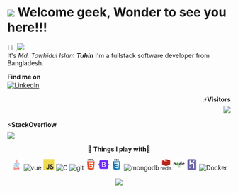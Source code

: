 <h1><img src="https://emojis.slackmojis.com/emojis/images/1531849430/4246/blob-sunglasses.gif?1531849430" width="30"/> Welcome geek, Wonder to see you here!!!</h1>

Hi ,<img src="https://raw.githubusercontent.com/MartinHeinz/MartinHeinz/master/wave.gif" width="30px"> <br> 
It's _Md. Towhidul Islam **Tuhin**_ I'm a fullstack software developer from Bangladesh.
<p align="left"><strong>Find me on</strong><br>
  <a href="https://www.linkedin.com/in/tuhintowhidul" target="_blank"><img align="center" alt="LinkedIn" src="https://img.shields.io/badge/linkedin-%230077B5.svg?&style=for-the-badge&logo=linkedin&logoColor=white" /></a>
</p>
<p align="right">⚡️<strong>Visitors</strong><br>
<img src="https://profile-counter.glitch.me/tuhin47/count.svg" />
</p>
<p align="left">⚡️<strong>StackOverflow</strong> <br>
<a  href="https://stackoverflow.com/users/7499069/tuhin47">
  <img align="center" src="https://stackoverflow.com/users/flair/7499069.png?theme=dark" />
</a>
</p>
<p align="center">🚀 <strong>Things I play with</strong>🚀 </p><p align="center">
<img src="https://raw.githubusercontent.com/devicons/devicon/master/icons/java/java-original-wordmark.svg" alt="java" width="25" height="25" />
<img src="https://devicons.github.io/devicon/devicon.git/icons/vuejs/vuejs-original-wordmark.svg" alt="vue" width="25" height="25" />
<img src="https://raw.githubusercontent.com/devicons/devicon/master/icons/javascript/javascript-original.svg" alt="javascript" width="25" height="25" />
<img src="https://devicons.github.io/devicon/devicon.git/icons/c/c-original.svg" alt="C" width="25" height="25" />
<img src="https://devicons.github.io/devicon/devicon.git/icons/git/git-original-wordmark.svg" alt="git" width="25" height="25" />
<img src="https://raw.githubusercontent.com/devicons/devicon/master/icons/html5/html5-original-wordmark.svg" alt="html5" width="25" height="25" />
<img src="https://raw.githubusercontent.com/devicons/devicon/master/icons/bootstrap/bootstrap-plain.svg" alt="bootstrap" width="25" height="25" />
<img src="https://raw.githubusercontent.com/devicons/devicon/master/icons/css3/css3-original-wordmark.svg" alt="css3" width="25" height="25" />
<img src="https://devicons.github.io/devicon/devicon.git/icons/mongodb/mongodb-original-wordmark.svg" alt="mongodb" width="25" height="25" />
<img src="https://raw.githubusercontent.com/devicons/devicon/master/icons/redis/redis-original-wordmark.svg" alt="redis" width="25" height="25" />
<img src="https://raw.githubusercontent.com/devicons/devicon/master/icons/nodejs/nodejs-original-wordmark.svg" alt="nodejs" width="25" height="25" />
<img src="https://raw.githubusercontent.com/devicons/devicon/master/icons/heroku/heroku-plain.svg" alt="heroku" width="25" height="25" />
<img src="https://devicons.github.io/devicon/devicon.git/icons/docker/docker-original-wordmark.svg" alt="Docker" width="25" height="25" />
</p>
<p align="center">
    <img align="center" src="https://github-readme-stats.vercel.app/api/top-langs/?username=tuhin47&layout=compact">
</p>

